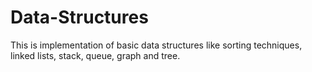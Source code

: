 # Data-Structures
This is implementation of basic data structures like sorting techniques, linked lists, stack, queue, graph and tree.

